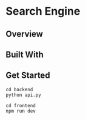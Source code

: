 # Search Engine

## Overview



## Built With



## Get Started
```
cd backend
python api.py
```

```
cd frontend
npm run dev
```